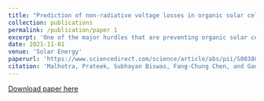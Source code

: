 ```yaml
---
title: "Prediction of non-radiative voltage losses in organic solar cells using machine learning"
collection: publications
permalink: /publication/paper 1
excerpt: 'One of the major hurdles that are preventing organic solar cells (OSCs) from leading the efficiency chart is non-radiative voltage loss (ΔVNR). So far, however, not much effort is made to predict voltage losses and unravel the correlation of losses with electronic and structural descriptors. From the literature, we create a dataset consisting of 154 unique donor:acceptor combinations with reported ΔVNR. The dataset includes information about frontier molecular orbitals (FMO), optical bandgap (Eg), molecular descriptors, and molecular fingerprints. Four machine learning (ML) algorithms (random forest regressor, gradient boosting regressor, support vector regressor, and artificial neural network) are used to predict non-radiative voltage loss and the results obtained are compared on the basis of Pearson rs, root mean squared errors, and mean absolute percentage errors.'
date: 2021-11-01
venue: 'Solar Energy'
paperurl: 'https://www.sciencedirect.com/science/article/abs/pii/S0038092X21008136'
citation: 'Malhotra, Prateek, Subhayan Biswas, Fang-Chung Chen, and Ganesh D. Sharma. "Prediction of non-radiative voltage losses in organic solar cells using machine learning." Solar Energy 228 (2021): 175-186.'
---
```


[Download paper here](https://github.com/prateek-malhotra/prateek-malhotra.github.io/blob/master/files/Paper%201.pdf)